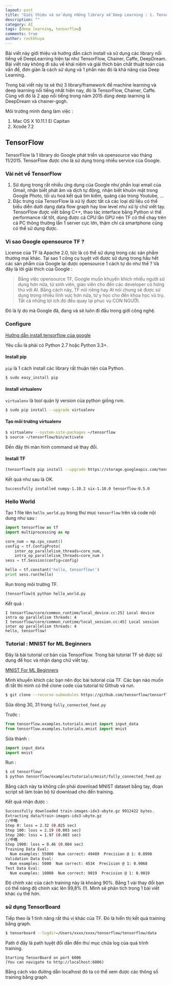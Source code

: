 ```yaml
---
layout: post
title: "Giới thiệu và sử dụng những library về Deep Learning : 1. TensorFlow"
description: ""
category: AI
tags: [deep learning, tensorflow]
comments: true
author: rockkhuya
---
```

Bài viết này giới thiệu và hướng dẫn cách install và sử dụng các library nổi tiếng về DeepLearning hiện tại như TensorFlow, Chainer, Caffe, DeepDream.
Bài viết này không đi sâu về khái niệm và giải thích bản chất thuật toán của vấn đề, đơn giản là cách sử dụng và 1 phần nào đó là khả năng của Deep Learning.

Trong bài viết này ta sẽ thử 3 library/framework đề machine learning và deep learning nổi tiếng nhất hiện nay, đó là TensorFlow, Chainer, Caffe. Cùng với đó là 2 app nổi tiếng trong năm 2015 dùng deep learning là DeepDream và chainer-gogh.

Môi trường mình đang làm việc :

1. Mac OS X 10.11.1 El Capitan
2. Xcode 7.2

<!-- more -->

## TensorFlow

TensorFlow là 1 library do Google phát triển và opensource vào tháng 11/2015. TensorFlow được cho là sử dụng trong nhiều service của Google.

### Vài nét về TensorFlow

1. Sử dụng trong rất nhiều ứng dụng của Google như phần loại email của Gmail, nhận biết phát âm và dịch tự động, nhận biết khuôn mặt trong Google Photo, tối ưu hoá kết quả tìm kiếm, quảng cáo trong Youtube, ...
2. Đặc trưng của TensorFlow là xử lý được tất cả các loại dữ liệu có thể biểu diễn dưới dạng data flow graph hay low level như xử lý chữ viết tay. TensorFlow được viết bằng C++, thao tác interface bằng Python vì thế performance rất tốt, dùng được cả CPU lẫn GPU nên TF có thể chạy trên cả PC thông thường lẫn 1 server cực lớn, thậm chí cả smartphone cũng có thể sử dụng được.

### Vì sao Google opensource TF ?

License của TF là Apache 2.0, tức là có thể sử dụng trong các sản phẩm thương mại khác. Tại sao 1 công cụ tuyệt vời được sử dụng trong hầu hết các sản phẩm của Google lại được opensource 1 cách tự do như thế ? Và đây là lời giải thích của Google :

> Bằng việc opensource TF, Google muốn khuyến khích nhiều người sử dụng hơn nữa, từ sinh viên, giáo viên cho đến các developer có hứng thú với AI. Bằng cách này, TF nói riêng hay AI nói chung sẽ được sử dụng trong nhiều lĩnh vực hơn nữa, từ y học cho đến khoa học vũ trụ. Tất cả những lợi ích đó đều quay lại phục vụ CON NGƯỜI.

Đó là lý do mà Google đã, đang và sẽ luôn đi đầu trong giới công nghệ.

### Configure

[Hướng dẫn install tensorflow của google](https://www.tensorflow.org/versions/master/get_started/os_setup.html)

Yêu cầu là phải có Python 2.7 hoặc Python 3.3+.

#### Install pip

`pip` là 1 cách install các library rất thuận tiện của Python.

```bash
$ sudo easy_install pip
```

#### Install virtualenv

`virtualenv` là tool quản lý version của python giống rvm.

```bash
$ sudo pip install --upgrade virtualenv
```

#### Tạo môi trường virtualenv

```bash
$ virtualenv --system-site-packages ~/tensorflow
$ source ~/tensorflow/bin/activate
```

Đến đây thì màn hình command sẽ thay đổi.

#### Install TF

```bash
(tensorflow)$ pip install --upgrade https://storage.googleapis.com/tensorflow/mac/tensorflow-0.5.0-py2-none-any.whl
```

Kết quả như sau là OK.

```
Successfully installed numpy-1.10.2 six-1.10.0 tensorflow-0.5.0
```

### Hello World

Tạo 1 file tên `hello_world.py` trong thư mục `tensorflow` trên và code nội dung như sau :

```python
import tensorflow as tf
import multiprocessing as mp

core_num = mp.cpu_count()
config = tf.ConfigProto(
    inter_op_parallelism_threads=core_num,
    intra_op_parallelism_threads=core_num )
sess = tf.Session(config=config)

hello = tf.constant('hello, tensorflow!')
print sess.run(hello)
```

Run trong môi trường TF.

```bash
(tensorflow)$ python hello_world.py
```

Kết quả :

```text
I tensorflow/core/common_runtime/local_device.cc:25] Local device intra op parallelism threads: 4
I tensorflow/core/common_runtime/local_session.cc:45] Local session inter op parallelism threads: 4
hello, tensorflow!
```

### Tutorial : MNIST for ML Beginners

Đây là bài tutorial cơ bản của TensorFlow. Trong bài tutorial TF sẽ được sử dụng để học và nhận dạng chữ viết tay.

[MNIST For ML Beginners](https://www.tensorflow.org/versions/master/tutorials/mnist/beginners/index.html)

Mình khuyến khích các bạn nên đọc bài tutorial của TF. Các bạn nào muốn đi tắt thì mình có thể clone code của tutorial từ Github và run.

```bash
$ git clone --recurse-submodules https://github.com/tensorflow/tensorflow
```

Sửa dòng 30, 31 trong `fully_connected_feed.py`

Trước :

```python
from tensorflow.examples.tutorials.mnist import input_data
from tensorflow.examples.tutorials.mnist import mnist
```

Sửa thành :

```python
import input_data
import mnist
```

Run :

```bash
$ cd tensorflow/
$ python tensorflow/examples/tutorials/mnist/fully_connected_feed.py
```

Bằng cách này ta không cần phải download MNIST dataset bằng tay, đoạn script sẽ làm toàn bộ từ download cho đến training.

Kết quả nhận được :

```bash
Successfully downloaded train-images-idx3-ubyte.gz 9912422 bytes.
Extracting data/train-images-idx3-ubyte.gz
//中略
Step 0: loss = 2.32 (0.025 sec)
Step 100: loss = 2.19 (0.003 sec)
Step 200: loss = 1.97 (0.003 sec)
//中略
Step 1900: loss = 0.46 (0.004 sec)
Training Data Eval:
  Num examples: 55000  Num correct: 49489  Precision @ 1: 0.8998
Validation Data Eval:
  Num examples: 5000  Num correct: 4534  Precision @ 1: 0.9068
Test Data Eval:
  Num examples: 10000  Num correct: 9019  Precision @ 1: 0.9019
```

Độ chính xác của cách training này là khoảng 90%. Bằng 1 vài thay đổi bạn có thể nâng độ chính xác lên 99,8% (!). Mình sẽ phân tích trong 1 bài viết khác cụ thể hơn.

### sử dụng TensorBoard

Tiếp theo là 1 tính năng rất thú vị khác của TF. Đó là hiển thị kết quả training bằng graph.

```bash
$ tensorboard --logdir=/Users/xxxx/xxxx/tensorflow/tensorflow/data
```

Path ở đây là path tuyệt đối  dẫn đến thư mục chứa log của quá trình training.

```
Starting TensorBoard on port 6006
(You can navigate to http://localhost:6006)
```

Bằng cách vào đường dẫn localhost đó ta có thể xem được các thông số training bằng graph.


